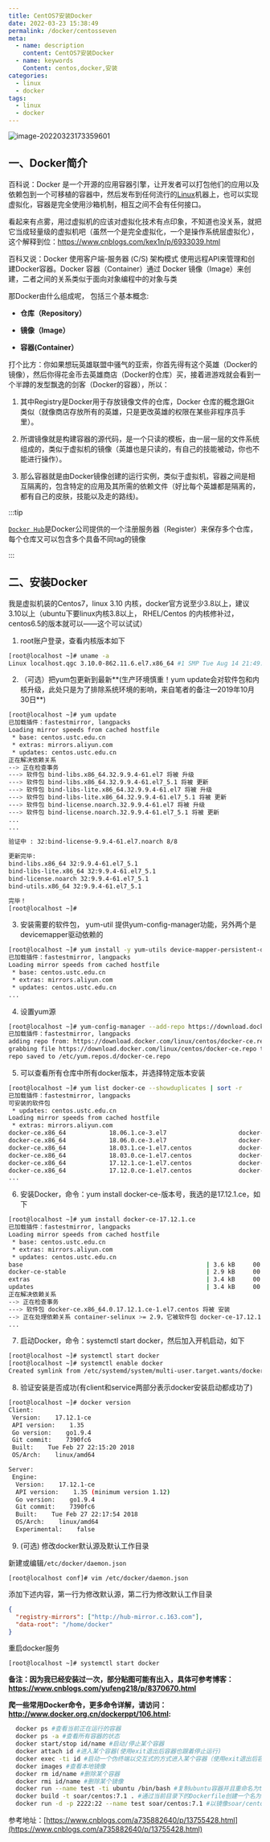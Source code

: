 ```yaml
---
title: CentOS7安装Docker
date: 2022-03-23 15:38:49
permalink: /docker/centosseven
meta:
  - name: description
    content: CentOS7安装Docker
  - name: keywords
    Content: centos,docker,安装
categories:
  - linux
  - docker
tags:
  - linux
  - docker
---
```


![image-20220323173359601](https://cdn.jsdelivr.net/gh/taixingyiji/image_store@main/blog/20220323173402.png)

<!-- more -->

## 一、Docker简介

百科说：Docker 是一个开源的应用容器引擎，让开发者可以打包他们的应用以及依赖包到一个可移植的容器中，然后发布到任何流行的[Linux](https://baike.baidu.com/item/Linux)机器上，也可以实现虚拟化，容器是完全使用沙箱机制，相互之间不会有任何接口。

看起来有点雾，用过虚拟机的应该对虚拟化技术有点印象，不知道也没关系，就把它当成轻量级的虚拟机吧（虽然一个是完全虚拟化，一个是操作系统层虚拟化），这个解释到位：https://www.cnblogs.com/kex1n/p/6933039.html

百科又说：Docker 使用客户端-服务器 (C/S) 架构模式 使用远程API来管理和创建Docker容器。Docker 容器（Container）通过 Docker 镜像（Image）来创建，二者之间的关系类似于面向对象编程中的对象与类

那Docker由什么组成呢， 包括三个基本概念:

- **仓库（Repository）**

- **镜像（Image）**

- **容器(Container）**

打个比方：你如果想玩英雄联盟中骚气的亚索，你首先得有这个英雄（Docker的镜像），然后你得花金币去英雄商店（Docker的仓库）买，接着进游戏就会看到一个半蹲的发型飘逸的剑客（Docker的容器），所以：

1. 其中Registry是Docker用于存放镜像文件的仓库，Docker 仓库的概念跟Git 类似（就像商店存放所有的英雄，只是更改英雄的权限在某些非程序员手里）。

2. 所谓镜像就是构建容器的源代码，是一个只读的模板，由一层一层的文件系统组成的，类似于虚拟机的镜像（英雄也是只读的，有自己的技能被动，你也不能进行操作）。

3. 那么容器就是由Docker镜像创建的运行实例，类似于虚拟机，容器之间是相互隔离的，包含特定的应用及其所需的依赖文件（好比每个英雄都是隔离的，都有自己的皮肤，技能以及走的路线)。

:::tip

[`Docker Hub`](https://hub.docker.com/)是Docker公司提供的一个注册服务器（Register）来保存多个仓库，每个仓库又可以包含多个具备不同tag的镜像

:::  

##  二、安装Docker

我是虚拟机装的Centos7，linux 3.10 内核，docker官方说至少3.8以上，建议3.10以上（ubuntu下要linux内核3.8以上， RHEL/Centos 的内核修补过， centos6.5的版本就可以——这个可以试试）

1. root账户登录，查看内核版本如下

```bash
[root@localhost ~]# uname -a
Linux localhost.qgc 3.10.0-862.11.6.el7.x86_64 #1 SMP Tue Aug 14 21:49:04 UTC 2018 x86_64 x86_64 x86_64 GNU/Linux
```

2. （可选）把yum包更新到最新**(生产环境慎重！yum update会对软件包和内核升级，此处只是为了排除系统环境的影响，来自笔者的备注—2019年10月30日**)

```bash
[root@localhost ~]# yum update
已加载插件：fastestmirror, langpacks
Loading mirror speeds from cached hostfile
 * base: centos.ustc.edu.cn
 * extras: mirrors.aliyun.com
 * updates: centos.ustc.edu.cn
正在解决依赖关系
--> 正在检查事务
---> 软件包 bind-libs.x86_64.32.9.9.4-61.el7 将被 升级
---> 软件包 bind-libs.x86_64.32.9.9.4-61.el7_5.1 将被 更新
---> 软件包 bind-libs-lite.x86_64.32.9.9.4-61.el7 将被 升级
---> 软件包 bind-libs-lite.x86_64.32.9.9.4-61.el7_5.1 将被 更新
---> 软件包 bind-license.noarch.32.9.9.4-61.el7 将被 升级
---> 软件包 bind-license.noarch.32.9.9.4-61.el7_5.1 将被 更新
...
...

验证中 : 32:bind-license-9.9.4-61.el7.noarch 8/8

更新完毕:
bind-libs.x86_64 32:9.9.4-61.el7_5.1
bind-libs-lite.x86_64 32:9.9.4-61.el7_5.1
bind-license.noarch 32:9.9.4-61.el7_5.1
bind-utils.x86_64 32:9.9.4-61.el7_5.1

完毕！
[root@localhost ~]#

```



3. 安装需要的软件包， yum-util 提供yum-config-manager功能，另外两个是devicemapper驱动依赖的

```bash
[root@localhost ~]# yum install -y yum-utils device-mapper-persistent-data lvm2
已加载插件：fastestmirror, langpacks
Loading mirror speeds from cached hostfile
 * base: centos.ustc.edu.cn
 * extras: mirrors.aliyun.com
 * updates: centos.ustc.edu.cn
...
```

4. 设置yum源

```bash
[root@localhost ~]# yum-config-manager --add-repo https://download.docker.com/linux/centos/docker-ce.repo
已加载插件：fastestmirror, langpacks
adding repo from: https://download.docker.com/linux/centos/docker-ce.repo
grabbing file https://download.docker.com/linux/centos/docker-ce.repo to /etc/yum.repos.d/docker-ce.repo
repo saved to /etc/yum.repos.d/docker-ce.repo
```

5. 可以查看所有仓库中所有docker版本，并选择特定版本安装

```bash
[root@localhost ~]# yum list docker-ce --showduplicates | sort -r
已加载插件：fastestmirror, langpacks
可安装的软件包
 * updates: centos.ustc.edu.cn
Loading mirror speeds from cached hostfile
 * extras: mirrors.aliyun.com
docker-ce.x86_64            18.06.1.ce-3.el7                    docker-ce-stable
docker-ce.x86_64            18.06.0.ce-3.el7                    docker-ce-stable
docker-ce.x86_64            18.03.1.ce-1.el7.centos             docker-ce-stable
docker-ce.x86_64            18.03.0.ce-1.el7.centos             docker-ce-stable
docker-ce.x86_64            17.12.1.ce-1.el7.centos             docker-ce-stable
docker-ce.x86_64            17.12.0.ce-1.el7.centos             docker-ce-stable
...
```

6. 安装Docker，命令：yum install docker-ce-版本号，我选的是17.12.1.ce，如下

```bash
[root@localhost ~]# yum install docker-ce-17.12.1.ce
已加载插件：fastestmirror, langpacks
Loading mirror speeds from cached hostfile
 * base: centos.ustc.edu.cn
 * extras: mirrors.aliyun.com
 * updates: centos.ustc.edu.cn
base                                                   | 3.6 kB     00:00     
docker-ce-stable                                       | 2.9 kB     00:00     
extras                                                 | 3.4 kB     00:00     
updates                                                | 3.4 kB     00:00     
正在解决依赖关系
--> 正在检查事务
---> 软件包 docker-ce.x86_64.0.17.12.1.ce-1.el7.centos 将被 安装
--> 正在处理依赖关系 container-selinux >= 2.9，它被软件包 docker-ce-17.12.1.ce-1.el7.centos.x86_64 需要
...
```

7. 启动Docker，命令：systemctl start docker，然后加入开机启动，如下

```bash
[root@localhost ~]# systemctl start docker
[root@localhost ~]# systemctl enable docker
Created symlink from /etc/systemd/system/multi-user.target.wants/docker.service to /usr/lib/systemd/system/docker.service.
```

8. 验证安装是否成功(有client和service两部分表示docker安装启动都成功了)

```bash
[root@localhost ~]# docker version 
Client:
 Version:    17.12.1-ce
 API version:    1.35
 Go version:    go1.9.4
 Git commit:    7390fc6
 Built:    Tue Feb 27 22:15:20 2018
 OS/Arch:    linux/amd64

Server:
 Engine:
  Version:    17.12.1-ce
  API version:    1.35 (minimum version 1.12)
  Go version:    go1.9.4
  Git commit:    7390fc6
  Built:    Tue Feb 27 22:17:54 2018
  OS/Arch:    linux/amd64
  Experimental:    false
```

9. (可选) 修改docker默认源及默认工作目录

新建或编辑`/etc/docker/daemon.json`

```shell
[root@localhost conf]# vim /etc/docker/daemon.json 
```
添加下述内容，第一行为修改默认源，第二行为修改默认工作目录

```json
{
  "registry-mirrors": ["http://hub-mirror.c.163.com"],
  "data-root": "/home/docker"
}
```

重启docker服务

```shell
[root@localhost ~]# systemctl start docker
```

 **备注：因为我已经安装过一次，部分贴图可能有出入，具体可参考博客：https://www.cnblogs.com/yufeng218/p/8370670.html**

**爬一些常用Docker命令，更多命令详解，请访问：http://www.docker.org.cn/dockerppt/106.html:**

```bash
  docker ps #查看当前正在运行的容器
  docker ps -a #查看所有容器的状态
  docker start/stop id/name #启动/停止某个容器
  docker attach id #进入某个容器(使用exit退出后容器也跟着停止运行)
  docker exec -ti id #启动一个伪终端以交互式的方式进入某个容器（使用exit退出后容器不停止运行）
  docker images #查看本地镜像
  docker rm id/name #删除某个容器
  docker rmi id/name #删除某个镜像
  docker run --name test -ti ubuntu /bin/bash #复制ubuntu容器并且重命名为test且运行，然后以伪终端交互式方式进入容器，运行bash
  docker build -t soar/centos:7.1 . #通过当前目录下的Dockerfile创建一个名为soar/centos:7.1的镜像
  docker run -d -p 2222:22 --name test soar/centos:7.1 #以镜像soar/centos:7.1创建名为test的容器，并以后台模式运行，并做端口映射到宿主机2222端口，P参数重启容器宿主机端口会发生改变
```

参考地址：[https://www.cnblogs.com/a735882640/p/13755428.html](https://www.cnblogs.com/a735882640/p/13755428.html)

